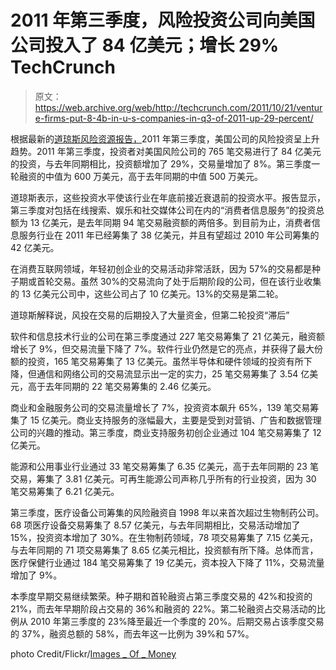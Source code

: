 # 2011 年第三季度，风险投资公司向美国公司投入了 84 亿美元；增长 29% TechCrunch

> 原文：<https://web.archive.org/web/http://techcrunch.com/2011/10/21/venture-firms-put-8-4b-in-u-s-companies-in-q3-of-2011-up-29-percent/>

根据最新的[道琼斯风险资源报告，](https://web.archive.org/web/20230204222509/http://www.dowjones.com/pressroom/releases/2011/10212011-USVC-0164.asp)2011 年第三季度，美国公司的风险投资呈上升趋势。2011 年第三季度，投资者对美国风险公司的 765 笔交易进行了 84 亿美元的投资，与去年同期相比，投资额增加了 29%，交易量增加了 8%。第三季度一轮融资的中值为 600 万美元，高于去年同期的中值 500 万美元。

道琼斯表示，这些投资水平使该行业在年底前接近衰退前的投资水平。报告显示，第三季度对包括在线搜索、娱乐和社交媒体公司在内的“消费者信息服务”的投资总额为 13 亿美元，是去年同期 94 笔交易融资额的两倍多。到目前为止，消费者信息服务行业在 2011 年已经筹集了 38 亿美元，并且有望超过 2010 年公司筹集的 42 亿美元。

在消费互联网领域，年轻初创企业的交易活动非常活跃，因为 57%的交易都是种子期或首轮交易。虽然 30%的交易流向了处于后期阶段的公司，但在该行业收集的 13 亿美元公司中，这些公司占了 10 亿美元。13%的交易是第二轮。

道琼斯解释说，风投在交易的后期投入了大量资金，但第二轮投资“滞后”

软件和信息技术行业的公司在第三季度通过 227 笔交易筹集了 21 亿美元，融资额增长了 9%，但交易流量下降了 7%。软件行业仍然是它的亮点，并获得了最大份额的投资，165 笔交易筹集了 13 亿美元。虽然半导体和硬件领域的投资有所下降，但通信和网络公司的交易流显示出一定的实力，25 笔交易筹集了 3.54 亿美元，高于去年同期的 22 笔交易筹集的 2.46 亿美元。

商业和金融服务公司的交易流量增长了 7%，投资资本飙升 65%，139 笔交易筹集了 15 亿美元。商业支持服务的涨幅最大，主要是受到对营销、广告和数据管理公司的兴趣的推动。第三季度，商业支持服务初创企业通过 104 笔交易筹集了 12 亿美元。

能源和公用事业行业通过 33 笔交易筹集了 6.35 亿美元，高于去年同期的 23 笔交易，筹集了 3.81 亿美元。可再生能源公司声称几乎所有的行业投资，因为 30 笔交易筹集了 6.21 亿美元。

第三季度，医疗设备公司筹集的风险融资自 1998 年以来首次超过生物制药公司。68 项医疗设备交易筹集了 8.57 亿美元，与去年同期相比，交易活动增加了 15%，投资资本增加了 30%。在生物制药领域，78 项交易筹集了 7.15 亿美元，与去年同期的 71 项交易筹集了 8.65 亿美元相比，投资额有所下降。总体而言，医疗保健行业通过 184 笔交易筹集了 19 亿美元，资本投入下降了 11%，交易流量增加了 9%。

本季度早期交易继续繁荣。种子期和首轮融资占第三季度交易的 42%和投资的 21%，而去年早期阶段占交易的 36%和融资的 22%。第二轮融资占交易活动的比例从 2010 年第三季度的 23%降至最近一个季度的 20%。后期交易占该季度交易的 37%，融资总额的 58%，而去年这一比例为 39%和 57%。

photo Credit/Flickr/[Images _ Of _ Money](https://web.archive.org/web/20230204222509/http://www.flickr.com/photos/59937401@N07/5929475379/)